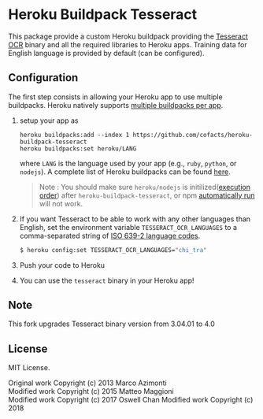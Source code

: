 # Heroku Buildpack Tesseract

This package provide a custom Heroku buildpack providing the [Tesseract OCR](https://github.com/tesseract-ocr/tesseract) binary and all the required libraries to Heroku apps. Training data for English language is provided by default (can be configured). 

## Configuration

The first step consists in allowing your Heroku app to use multiple buildpacks. Heroku natively supports [multiple buildpacks per app](https://devcenter.heroku.com/articles/using-multiple-buildpacks-for-an-app).

1. setup your app as  
    ```
    heroku buildpacks:add --index 1 https://github.com/cofacts/heroku-buildpack-tesseract
    heroku buildpacks:set heroku/LANG
    ```
	
    where `LANG` is the language used by your app (e.g., `ruby`, `python`, or `nodejs`). A complete list of Heroku buildpacks can be found [here](https://devcenter.heroku.com/articles/buildpacks).
    
    > Note : You should make sure `heroku/nodejs` is initilized([execution order](https://devcenter.heroku.com/articles/using-multiple-buildpacks-for-an-app#adding-a-buildpack)) after `heroku-buildpack-tesseract`, or npm [automatically run](https://devcenter.heroku.com/changelog-items/1557) will not work.
1. If you want Tesseract to be able to work with any other languages than English, set the environment variable `TESSERACT_OCR_LANGUAGES` to a comma-separated string of [ISO 639-2 language codes](https://en.wikipedia.org/wiki/List_of_ISO_639-2_codes).  
    ```bash
    $ heroku config:set TESSERACT_OCR_LANGUAGES="chi_tra"
    ```
1. Push your code to Heroku
1. You can use the `tesseract` binary in your Heroku app!

## Note
This fork upgrades Tesseract binary version from 3.04.01 to 4.0

## License
MIT License.

Original work Copyright (c) 2013 Marco Azimonti  
Modified work Copyright (c) 2015 Matteo Maggioni  
Modified work Copyright (c) 2017 Oswell Chan
Modified work Copyright (c) 2018
